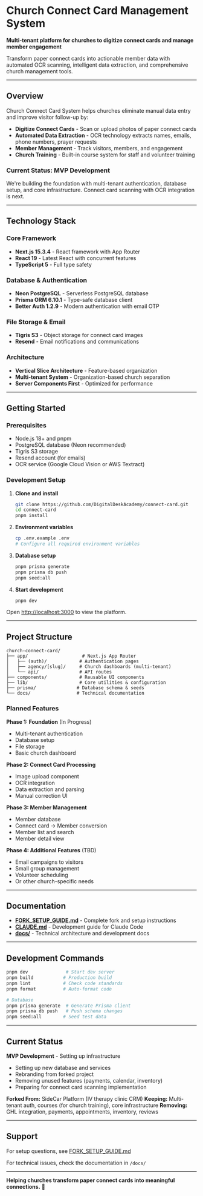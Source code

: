 # Church Connect Card Management System

**Multi-tenant platform for churches to digitize connect cards and manage member engagement**

Transform paper connect cards into actionable member data with automated OCR scanning, intelligent data extraction, and comprehensive church management tools.

---

## Overview

Church Connect Card System helps churches eliminate manual data entry and improve visitor follow-up by:

- **Digitize Connect Cards** - Scan or upload photos of paper connect cards
- **Automated Data Extraction** - OCR technology extracts names, emails, phone numbers, prayer requests
- **Member Management** - Track visitors, members, and engagement
- **Church Training** - Built-in course system for staff and volunteer training

### Current Status: MVP Development

We're building the foundation with multi-tenant authentication, database setup, and core infrastructure. Connect card scanning with OCR integration is next.

---

## Technology Stack

### Core Framework

- **Next.js 15.3.4** - React framework with App Router
- **React 19** - Latest React with concurrent features
- **TypeScript 5** - Full type safety

### Database & Authentication

- **Neon PostgreSQL** - Serverless PostgreSQL database
- **Prisma ORM 6.10.1** - Type-safe database client
- **Better Auth 1.2.9** - Modern authentication with email OTP

### File Storage & Email

- **Tigris S3** - Object storage for connect card images
- **Resend** - Email notifications and communications

### Architecture

- **Vertical Slice Architecture** - Feature-based organization
- **Multi-tenant System** - Organization-based church separation
- **Server Components First** - Optimized for performance

---

## Getting Started

### Prerequisites

- Node.js 18+ and pnpm
- PostgreSQL database (Neon recommended)
- Tigris S3 storage
- Resend account (for emails)
- OCR service (Google Cloud Vision or AWS Textract)

### Development Setup

1. **Clone and install**

   ```bash
   git clone https://github.com/DigitalDeskAcademy/connect-card.git
   cd connect-card
   pnpm install
   ```

2. **Environment variables**

   ```bash
   cp .env.example .env
   # Configure all required environment variables
   ```

3. **Database setup**

   ```bash
   pnpm prisma generate
   pnpm prisma db push
   pnpm seed:all
   ```

4. **Start development**
   ```bash
   pnpm dev
   ```

Open [http://localhost:3000](http://localhost:3000) to view the platform.

---

## Project Structure

```
church-connect-card/
├── app/                    # Next.js App Router
│   ├── (auth)/            # Authentication pages
│   ├── agency/[slug]/     # Church dashboards (multi-tenant)
│   └── api/               # API routes
├── components/            # Reusable UI components
├── lib/                   # Core utilities & configuration
├── prisma/               # Database schema & seeds
└── docs/                 # Technical documentation
```

### Planned Features

**Phase 1: Foundation** (In Progress)

- Multi-tenant authentication
- Database setup
- File storage
- Basic church dashboard

**Phase 2: Connect Card Processing**

- Image upload component
- OCR integration
- Data extraction and parsing
- Manual correction UI

**Phase 3: Member Management**

- Member database
- Connect card → Member conversion
- Member list and search
- Member detail view

**Phase 4: Additional Features** (TBD)

- Email campaigns to visitors
- Small group management
- Volunteer scheduling
- Or other church-specific needs

---

## Documentation

- **[FORK_SETUP_GUIDE.md](./docs/FORK_SETUP_GUIDE.md)** - Complete fork and setup instructions
- **[CLAUDE.md](./CLAUDE.md)** - Development guide for Claude Code
- **[docs/](./docs/)** - Technical architecture and development docs

---

## Development Commands

```bash
pnpm dev              # Start dev server
pnpm build           # Production build
pnpm lint            # Check code standards
pnpm format          # Auto-format code

# Database
pnpm prisma generate  # Generate Prisma client
pnpm prisma db push   # Push schema changes
pnpm seed:all        # Seed test data
```

---

## Current Status

**MVP Development** - Setting up infrastructure

- Setting up new database and services
- Rebranding from forked project
- Removing unused features (payments, calendar, inventory)
- Preparing for connect card scanning implementation

**Forked From:** SideCar Platform (IV therapy clinic CRM)
**Keeping:** Multi-tenant auth, courses (for church training), core infrastructure
**Removing:** GHL integration, payments, appointments, inventory, reviews

---

## Support

For setup questions, see [FORK_SETUP_GUIDE.md](./docs/FORK_SETUP_GUIDE.md)

For technical issues, check the documentation in `/docs/`

---

**Helping churches transform paper connect cards into meaningful connections.** 🙏
